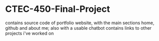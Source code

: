 # CTEC-450-Final-Project
contains source code of portfolio website, with the main sections home, github and about me; also with a usable chatbot
contains links to other projects i've worked on
